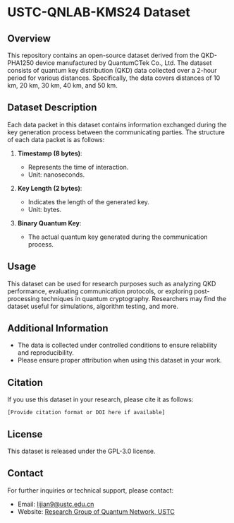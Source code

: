 # USTC-QNLAB-KMS24 Dataset  

## Overview
This repository contains an open-source dataset derived from the QKD-PHA1250 device manufactured by QuantumCTek Co., Ltd. The dataset consists of quantum key distribution (QKD) data collected over a 2-hour period for various distances. Specifically, the data covers distances of 10 km, 20 km, 30 km, 40 km, and 50 km.

## Dataset Description
Each data packet in this dataset contains information exchanged during the key generation process between the communicating parties. The structure of each data packet is as follows:

1. **Timestamp (8 bytes)**:
   - Represents the time of interaction.
   - Unit: nanoseconds.

2. **Key Length (2 bytes)**:
   - Indicates the length of the generated key.
   - Unit: bytes.

3. **Binary Quantum Key**:
   - The actual quantum key generated during the communication process.

## Usage
This dataset can be used for research purposes such as analyzing QKD performance, evaluating communication protocols, or exploring post-processing techniques in quantum cryptography. Researchers may find the dataset useful for simulations, algorithm testing, and more.

## Additional Information
- The data is collected under controlled conditions to ensure reliability and reproducibility.
- Please ensure proper attribution when using this dataset in your work.

## Citation
If you use this dataset in your research, please cite it as follows:
```
[Provide citation format or DOI here if available]
```

## License
This dataset is released under the GPL-3.0 license.

## Contact
For further inquiries or technical support, please contact:
- Email: lijian9@ustc.edu.cn
- Website: [Research Group of Quantum Network, USTC](https://qnlab-ustc.com/)